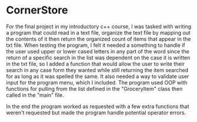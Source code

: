 # CornerStore

For the final project in my introductory c++ course, I was tasked with writing a program that could read in a text file, organize the text file by mapping out the contents of it then return the organized count of items that appear in the txt file. When testing the program, I felt it needed a something to handle if the user used upper or lower cased letters in any part of the word since the return of a specific search in the list was dependent on the case it is written in the txt file, so I added a function that would allow the user to write their search in any case form they wanted while still returning the item searched for as long as it was spelled the same.  It also needed a way to validate user input for the program menu, which I included.  The program used OOP with functions for pulling from the list defined in the "GroceryItem" class then called in the "main" file. 

In the end the program worked as requested with a few extra functions that weren't requested but made the program handle potential operator errors. 
